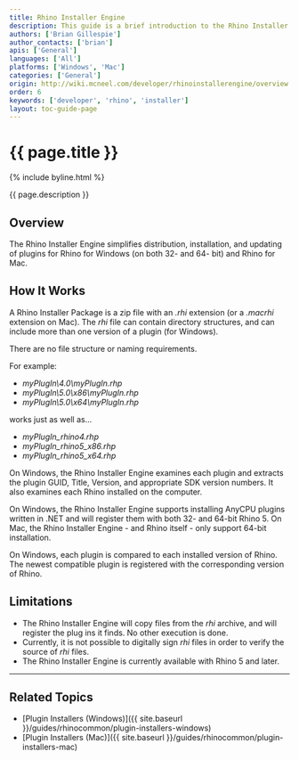 ```yaml
---
title: Rhino Installer Engine
description: This guide is a brief introduction to the Rhino Installer Engine.
authors: ['Brian Gillespie']
author_contacts: ['brian']
apis: ['General']
languages: ['All']
platforms: ['Windows', 'Mac']
categories: ['General']
origin: http://wiki.mcneel.com/developer/rhinoinstallerengine/overview
order: 6
keywords: ['developer', 'rhino', 'installer']
layout: toc-guide-page
---
```


# {{ page.title }}

{% include byline.html %}

{{ page.description }}

## Overview

The Rhino Installer Engine simplifies distribution, installation, and updating of plugins for Rhino for Windows (on both 32- and 64- bit) and Rhino for Mac.

## How It Works

A Rhino Installer Package is a zip file with an *.rhi* extension (or a *.macrhi* extension on Mac).  The *rhi* file can contain directory structures, and can include more than one version of a plugin (for Windows).

There are no file structure or naming requirements.

For example:

- *myPlugIn\4.0\myPlugIn.rhp*
- *myPlugIn\5.0\x86\myPlugIn.rhp*
- *myPlugIn\5.0\x64\myPlugIn.rhp*

works just as well as...

- *myPlugIn_rhino4.rhp*
- *myPlugIn_rhino5_x86.rhp*
- *myPlugIn_rhino5_x64.rhp*

On Windows, the Rhino Installer Engine examines each plugin and extracts the plugin GUID, Title, Version, and appropriate SDK version numbers.  It also examines each Rhino installed on the computer.

On Windows, the Rhino Installer Engine supports installing AnyCPU plugins written in .NET and will register them with both 32- and 64-bit Rhino 5.  On Mac, the Rhino Installer Engine - and Rhino itself - only support 64-bit installation.

On Windows, each plugin is compared to each installed version of Rhino.  The newest compatible plugin is registered with the corresponding version of Rhino.

## Limitations

- The Rhino Installer Engine will copy files from the *rhi* archive, and will register the plug ins it finds. No other execution is done.
- Currently, it is not possible to digitally sign *rhi* files in order to verify the source of *rhi* files.
- The Rhino Installer Engine is currently available with Rhino 5 and later.

---

## Related Topics

- [Plugin Installers (Windows)]({{ site.baseurl }}/guides/rhinocommon/plugin-installers-windows)
- [Plugin Installers (Mac)]({{ site.baseurl }}/guides/rhinocommon/plugin-installers-mac)
